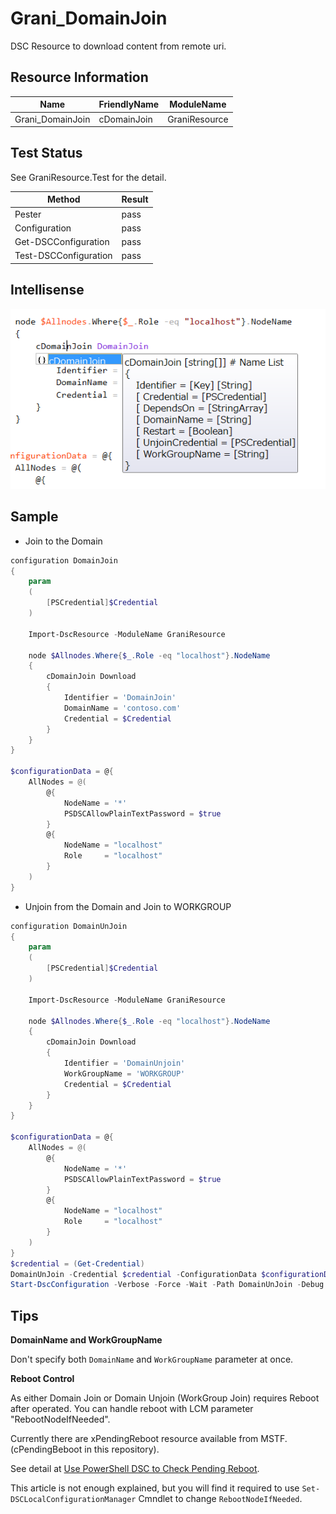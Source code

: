 Grani_DomainJoin
============

DSC Resource to download content from remote uri.

Resource Information
----

Name | FriendlyName | ModuleName 
-----|-----|-----
Grani_DomainJoin | cDomainJoin | GraniResource

Test Status
----

See GraniResource.Test for the detail.

Method | Result
----|----
Pester| pass
Configuration| pass
Get-DSCConfiguration| pass
Test-DSCConfiguration| pass

Intellisense
----

![](cDomainJoin.png)

Sample
----

- Join to the Domain

```powershell
configuration DomainJoin
{
    param
    (
        [PSCredential]$Credential
    )

    Import-DscResource -ModuleName GraniResource

    node $Allnodes.Where{$_.Role -eq "localhost"}.NodeName
    {
        cDomainJoin Download
        {
            Identifier = 'DomainJoin'
            DomainName = 'contoso.com'
            Credential = $Credential
        }
    }
}

$configurationData = @{
    AllNodes = @(
        @{
            NodeName = '*'
            PSDSCAllowPlainTextPassword = $true
        }
        @{
            NodeName = "localhost"
            Role     = "localhost"
        }
    )
}
```

- Unjoin from the Domain and Join to WORKGROUP


```powershell
configuration DomainUnJoin
{
    param
    (
        [PSCredential]$Credential
    )

    Import-DscResource -ModuleName GraniResource

    node $Allnodes.Where{$_.Role -eq "localhost"}.NodeName
    {
        cDomainJoin Download
        {
            Identifier = 'DomainUnjoin'
            WorkGroupName = 'WORKGROUP'
            Credential = $Credential
        }
    }
}

$configurationData = @{
    AllNodes = @(
        @{
            NodeName = '*'
            PSDSCAllowPlainTextPassword = $true
        }
        @{
            NodeName = "localhost"
            Role     = "localhost"
        }
    )
}
$credential = (Get-Credential)
DomainUnJoin -Credential $credential -ConfigurationData $configurationData
Start-DscConfiguration -Verbose -Force -Wait -Path DomainUnJoin -Debug
```

Tips
----

**DomainName and WorkGroupName**

Don't specify both ```DomainName``` and ```WorkGroupName``` parameter at once.

**Reboot Control**

As either Domain Join or Domain Unjoin (WorkGroup Join) requires Reboot after operated. You can handle reboot with LCM parameter "RebootNodeIfNeeded".

Currently there are xPendingReboot resource available from MSTF. (cPendingBeboot in this repository).

See detail at [Use PowerShell DSC to Check Pending Reboot](http://blogs.technet.com/b/heyscriptingguy/archive/2014/10/15/use-powershell-dsc-to-check-pending-reboot.aspx).

This article is not enough explained, but you will find it required to use ```Set-DSCLocalConfigurationManager``` Cmndlet to change ```RebootNodeIfNeeded```.